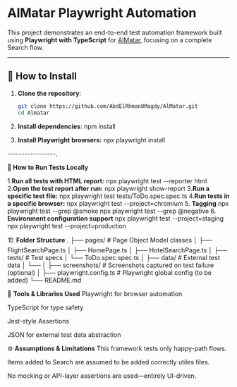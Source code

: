 # AlMatar Playwright Automation 

This project demonstrates an end-to-end test automation framework built using **Playwright with TypeScript** for [AlMatar](https://www.Almatar.com), focusing on a complete Search flow.

---

## 🚀 How to Install

1. **Clone the repository**:
   ```bash
   git clone https://github.com/AbdElRhman8Magdy/AlMatar.git
   cd Almatar
2. **Install dependencies**:
    npm install

3. **Install Playwright browsers:**
    npx playwright install

-----------------.

 **🧪 How to Run Tests Locally**
  
1.**Run all tests with HTML report:**
    npx playwright test --reporter html
2.**Open the test report after run:**
    npx playwright show-report
3.**Run a specific test file:**
    npx playwright test tests/ToDo.spec.spec.ts
4.**Run tests in a specific browser:**
    npx playwright test --project=chromium
5. **Tagging**
    npx playwright test --grep @smoke
    npx playwright test --grep @negative
6. **Environment configuration support**
    npx playwright test --project=staging
    npx playwright test --project=production


🏗 **Folder Structure**
.
├── pages/               # Page Object Model classes
│   ├── FlightSearchPage.ts
│   ├── HomePage.ts
│   ├── HotelSearchPage.ts
│
├── tests/               # Test specs
│   └── ToDo.spec.spec.ts
│
├── data/                # External test data
│   └── 
│
├── screenshots/         # Screenshots captured on test failure (optional)
│
├── playwright.config.ts # Playwright global config (to be added)
└── README.md

🧰 **Tools & Libraries Used**
Playwright for browser automation

TypeScript for type safety

Jest-style Assertions

JSON for external test data abstraction

⚙ **Assumptions & Limitations**
This framework tests only happy-path flows.

Items added to Search are assumed to be added correctly utiles files.

No mocking or API-layer assertions are used—entirely UI-driven.


